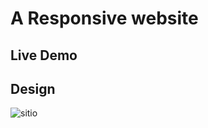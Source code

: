 
# A Responsive website


## Live Demo


## Design



![sitio](https://pameschurrer.es/positivus/web.png)
